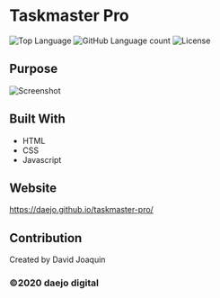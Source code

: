 # Taskmaster Pro
 ![Top Language](https://img.shields.io/github/languages/top/daejo/taskmaster-pro)
  ![GitHub Language count](https://img.shields.io/github/languages/count/daejo/taskmaster-pro)
  ![License](https://img.shields.io/badge/license-MIT_License-pink.svg)

## Purpose


![Screenshot](./assets/images/screenshot.png)

## Built With
* HTML
* CSS
* Javascript


## Website
https://daejo.github.io/taskmaster-pro/

## Contribution
Created by David Joaquin

### ©️2020 daejo digital
